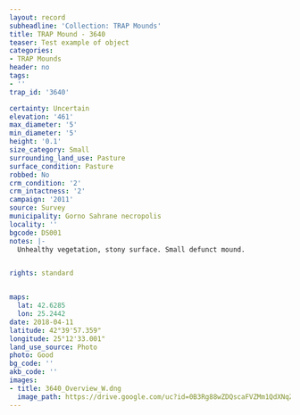 ```yaml
---
layout: record
subheadline: 'Collection: TRAP Mounds'
title: TRAP Mound - 3640
teaser: Test example of object
categories:
- TRAP Mounds
header: no
tags:
- ''
trap_id: '3640'

certainty: Uncertain
elevation: '461'
max_diameter: '5'
min_diameter: '5'
height: '0.1'
size_category: Small
surrounding_land_use: Pasture
surface_condition: Pasture
robbed: No
crm_condition: '2'
crm_intactness: '2'
campaign: '2011'
source: Survey
municipality: Gorno Sahrane necropolis
locality: ''
bgcode: DS001
notes: |-
  Unhealthy vegetation, stony surface. Small defunct mound.


rights: standard


maps:
  lat: 42.6285
  lon: 25.2442
date: 2018-04-11
latitude: 42°39'57.359"
longitude: 25°12'33.001"
land_use_source: Photo
photo: Good
bg_code: ''
akb_code: ''
images:
- title: 3640_Overview_W.dng
  image_path: https://drive.google.com/uc?id=0B3Rg88wZDQscaFVZMm1QdXNqZ1U
---
```

